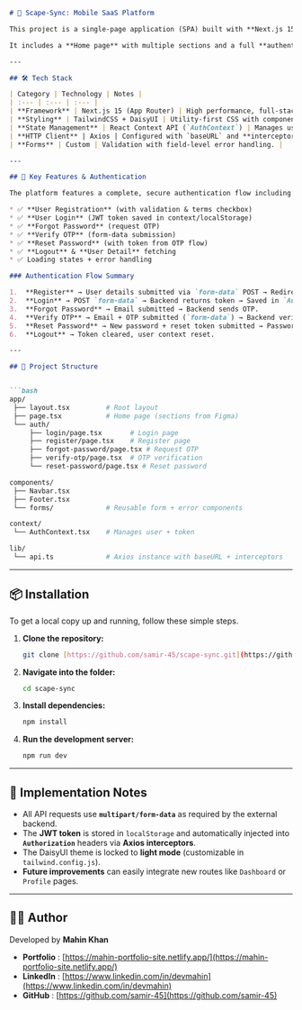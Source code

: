 ```markdown
# 🚀 Scape-Sync: Mobile SaaS Platform

This project is a single-page application (SPA) built with **Next.js 15** (App Router), styled with **TailwindCSS** + **DaisyUI**, and connected to an external backend via provided Postman API endpoints.

It includes a **Home page** with multiple sections and a full **authentication system**.

---

## 🛠️ Tech Stack

| Category | Technology | Notes |
| :--- | :--- | :--- |
| **Framework** | Next.js 15 (App Router) | High performance, full-stack framework. |
| **Styling** | TailwindCSS + DaisyUI | Utility-first CSS with component library. |
| **State Management** | React Context API (`AuthContext`) | Manages user data and JWT token. |
| **HTTP Client** | Axios | Configured with `baseURL` and **interceptors**. |
| **Forms** | Custom | Validation with field-level error handling. |

---

## 🔑 Key Features & Authentication

The platform features a complete, secure authentication flow including:

* ✅ **User Registration** (with validation & terms checkbox)
* ✅ **User Login** (JWT token saved in context/localStorage)
* ✅ **Forgot Password** (request OTP)
* ✅ **Verify OTP** (form-data submission)
* ✅ **Reset Password** (with token from OTP flow)
* ✅ **Logout** & **User Detail** fetching
* ✅ Loading states + error handling

### Authentication Flow Summary

1.  **Register** → User details submitted via `form-data` POST → Redirect to Login.
2.  **Login** → POST `form-data` → Backend returns token → Saved in `AuthContext` + `localStorage`.
3.  **Forgot Password** → Email submitted → Backend sends OTP.
4.  **Verify OTP** → Email + OTP submitted (`form-data`) → Backend verifies → A reset token is provided.
5.  **Reset Password** → New password + reset token submitted → Password updated.
6.  **Logout** → Token cleared, user context reset.

---

## 📂 Project Structure


```bash
app/
 ├── layout.tsx         # Root layout
 ├── page.tsx           # Home page (sections from Figma)
 └── auth/
     ├── login/page.tsx       # Login page
     ├── register/page.tsx    # Register page
     ├── forgot-password/page.tsx # Request OTP
     ├── verify-otp/page.tsx  # OTP verification
     └── reset-password/page.tsx # Reset password

components/
 ├── Navbar.tsx
 ├── Footer.tsx
 └── forms/             # Reusable form + error components

context/
 └── AuthContext.tsx    # Manages user + token

lib/
 └── api.ts             # Axios instance with baseURL + interceptors

````

---

## 📦 Installation

To get a local copy up and running, follow these simple steps.

1.  **Clone the repository:**
    ```bash
    git clone [https://github.com/samir-45/scape-sync.git](https://github.com/samir-45/scape-sync.git)
    ```
2.  **Navigate into the folder:**
    ```bash
    cd scape-sync
    ```
3.  **Install dependencies:**
    ```bash
    npm install
    ```
4.  **Run the development server:**
    ```bash
    npm run dev
    ```

---

## 📌 Implementation Notes

* All API requests use **`multipart/form-data`** as required by the external backend.
* The **JWT token** is stored in `localStorage` and automatically injected into **`Authorization`** headers via **Axios interceptors**.
* The DaisyUI theme is locked to **light mode** (customizable in `tailwind.config.js`).
* **Future improvements** can easily integrate new routes like `Dashboard` or `Profile` pages.

---

## 👨‍💻 Author

Developed by **Mahin Khan**

* **Portfolio** : [https://mahin-portfolio-site.netlify.app/](https://mahin-portfolio-site.netlify.app/)
* **LinkedIn** : [https://www.linkedin.com/in/devmahin](https://www.linkedin.com/in/devmahin)
* **GitHub** : [https://github.com/samir-45](https://github.com/samir-45)
````